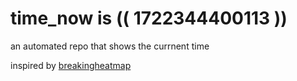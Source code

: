 # time_now is (( 1722344400113 ))

an automated repo that shows the currnent time

inspired by [breakingheatmap](https://github.com/breakingheatmap/breakingheatmap)
